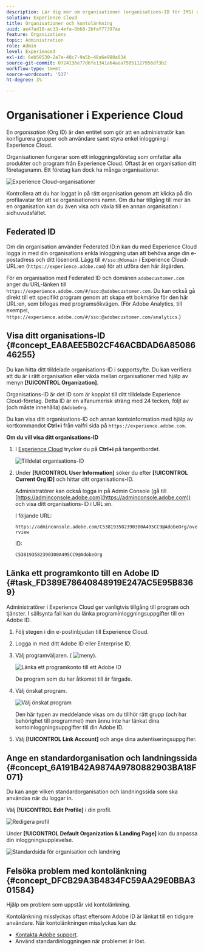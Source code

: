 ```yaml
---
description: Lär dig mer om organisationer (organisations-ID för IMS) och hur du länkar lösningskonton till Experience Cloud.
solution: Experience Cloud
title: Organisationer och kontolänkning
uuid: ae47ad18-ac33-4efa-8b68-2bfaf77397aa
feature: Organizations
topic: Administration
role: Admin
level: Experienced
exl-id: 6eb58530-2a7a-48c7-9a5b-48a6e980a034
source-git-commit: 0724136e77d6fe1341a64aea75051127956df3b2
workflow-type: tm+mt
source-wordcount: '537'
ht-degree: 3%

---
```


# Organisationer i Experience Cloud

En *organisation* (Org ID) är den entitet som gör att en administratör kan konfigurera grupper och användare samt styra enkel inloggning i Experience Cloud.

Organisationen fungerar som ett inloggningsföretag som omfattar alla produkter och program från Experience Cloud. Oftast är en organisation ditt företagsnamn. Ett företag kan dock ha många organisationer.

![Experience Cloud-organisationer](../assets/organizations-menu.png)

Kontrollera att du har loggat in på rätt organisation genom att klicka på din profilavatar för att se organisationens namn. Om du har tillgång till mer än en organisation kan du även visa och växla till en annan organisation i sidhuvudsfältet.

## Federated ID

Om din organisation använder Federated ID:n kan du med Experience Cloud logga in med din organisations enkla inloggning utan att behöva ange din e-postadress och ditt lösenord. Lägg till `#/sso:@domain` i Experience Cloud-URL:en (`https://experience.adobe.com`) för att utföra den här åtgärden.

För en organisation med Federated ID och domänen `adobecustomer.com` anger du URL-länken till `https://experience.adobe.com/#/sso:@adobecustomer.com`. Du kan också gå direkt till ett specifikt program genom att skapa ett bokmärke för den här URL:en, som bifogas med programsökvägen. (För Adobe Analytics, till exempel, `https://experience.adobe.com/#/sso:@adobecustomer.com/analytics`.)

## Visa ditt organisations-ID {#concept_EA8AEE5B02CF46ACBDAD6A8508646255}

Du kan hitta ditt tilldelade organisations-ID i supportsyfte. Du kan verifiera att du är i rätt organisation eller växla mellan organisationer med hjälp av menyn **[!UICONTROL Organization]**.

Organisations-ID är det ID som är kopplat till ditt tilldelade Experience Cloud-företag. Detta ID är en alfanumerisk sträng med 24 tecken, följt av (och måste innehålla) `@AdobeOrg`.

Du kan visa ditt organisations-ID och annan kontoinformation med hjälp av kortkommandot **Ctrl+i** från valfri sida på `https://experience.adobe.com`.

**Om du vill visa ditt organisations-ID**

1. I [Experience Cloud](https://experience.adobe.com) trycker du på **Ctrl+i** på tangentbordet.

   ![Tilldelat organisations-ID](../assets/assigned-organization.png)

1. Under **[!UICONTROL User Information]** söker du efter **[!UICONTROL Current Org ID]** och hittar ditt organisations-ID.

   Administratörer kan också logga in på Admin Console (gå till [https://adminconsole.adobe.com](https://adminconsole.adobe.com)) och visa ditt organisations-ID i URL:en.

   I följande URL:

   `https://adminconsole.adobe.com/C538193582390300A495CC9@AdobeOrg/overview`

   ID:

   `C538193582390300A495CC9@AdobeOrg`

## Länka ett programkonto till en Adobe ID {#task_FD389E78640848919E247AC5E95B8369}

Administratörer i Experience Cloud ger vanligtvis tillgång till program och tjänster. I sällsynta fall kan du länka programinloggningsuppgifter till en Adobe ID.

1. Följ stegen i din e-postinbjudan till Experience Cloud.

1. Logga in med ditt Adobe ID eller Enterprise ID.

1. Välj programväljaren. ( ![meny](../assets/menu-icon.png)).

   ![Länka ett programkonto till ett Adobe ID](../assets/solutions-active.png)

   De program som du har åtkomst till är färgade.

1. Välj önskat program.

   ![Välj önskat program](../assets/analytics-link-accounts.png)

   Den här typen av meddelande visas om du tillhör rätt grupp (och har behörighet till programmet) men ännu inte har länkat dina kontoinloggningsuppgifter till din Adobe ID.

1. Välj **[!UICONTROL Link Account]** och ange dina autentiseringsuppgifter.

## Ange en standardorganisation och landningssida {#concept_6A191B42A9874A9780882903BA18F071}

Du kan ange vilken standardorganisation och landningssida som ska användas när du loggar in.

Välj **[!UICONTROL Edit Profile]** i din profil.

![Redigera profil](../assets/edit-profile.png)

Under **[!UICONTROL Default Organization & Landing Page]** kan du anpassa din inloggningsupplevelse.

![Standardsida för organisation och landning](../assets/default-organization.png)

## Felsöka problem med kontolänkning {#concept_DFCB29A3B4834FC59AA29E0BBA301584}

Hjälp om problem som uppstår vid kontolänkning.

Kontolänkning misslyckas oftast eftersom Adobe ID är länkat till en tidigare användare. När kontolänkningen misslyckas kan du:

* [Kontakta Adobe support](https://experienceleague.adobe.com/?support-solution=General#support).
* Använd standardinloggningen när problemet är löst.
